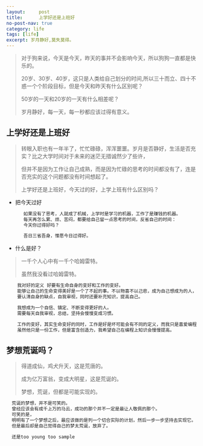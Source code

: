 ```yaml
---
layout:     post
title:      上学好还是上班好
no-post-nav: true
category: life
tags: [life]
excerpt: 岁月静好,莫失莫得。
---
```


> 对于狗来说，今天是今天，昨天的事并不会影响今天，所以狗狗一直都是快乐的。
>
> 20岁、30岁、40岁，这只是人类给自己划分的时间,所以三十而立、四十不惑一个个阶段目标，但是今天和昨天有什么区别呢？
>
> 50岁的一天和20岁的一天有什么相差呢？
>
> 岁月静好，每一天，每一秒都应该过得有意义。

## 上学好还是上班好

> 转眼入职也有一年半了，忙忙碌碌，浑浑噩噩。岁月是否静好，生活是否充实？比之大学时间对于未来的迷茫无措诚然少了些许，
>
> 但并不是因为工作让自己成熟，而是因为忙碌的思考的时间都没有了，连是否充实的这个问题都没有时间想起了。
>
> 上学好还是上班好，今天过的好，上学上班有什么区别吗？

- 把今天过好

  ```html
     如果没有了思考，人就成了机械，上学时是学习的机器，工作了是赚钱的机器。
     每天再怎么累、烦、苦闷，都要给自己留一点思考的时间，反省自己的时间：
     今天你过得好吗？

     吾日三省吾身，惟愿今日过得好。
  ```

- 什么是好？

> 一千个人心中有一千个哈姆雷特。
>
> 虽然我没看过哈姆雷特。

  ```html
      我对好的定义 好要有生命自身的变好和工作的变好。
      能够让自己的生命变得美好是一个了不起的事。不以物喜不以己悲，成为自己想成为的人，是很难的。
      要认清自身的缺点，自我审视，同时还要补充知识，提高自己。

      我想成为一个自信、镇定、不断变得更好的人。
      需要每天自我审视，总结，坚持会慢慢变成习惯。

      工作的变好，其实生命变好的同时，工作是好是坏可能会有不同的定义，而我只是喜爱编程，
      虽然他只是一份工作，但是富含创造力，我希望自己在编程上知识会慢慢提高。
  ```

## 梦想荒诞吗？

> 得道成仙，鸡犬升天，这是荒唐的。
>
> 成为亿万富翁，变成大明星，这是荒诞的。
>
> 梦想，荒诞，但都是可能实现的。

  ```html
    荒诞的梦想，并不是可笑的。
    曾经应该会有成千上万的马云，成功的那个并不一定是最让人敬佩的那个。
    可笑的是，
    明明有了一个梦想之后，最应该做的是列一个切合实际的计划，然后一步一步坚持去实现它。
    但是最后却是自己觉得自己的梦太荒诞，放弃了。

    还是too young too sample
  ```

